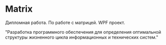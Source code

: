 # Matrix
Дипломная работа. По работе с матрицей. WPF проект.

"Разработка программного обеспечения для определения оптимальной структуры жизненного цикла информационных и технических систем."


